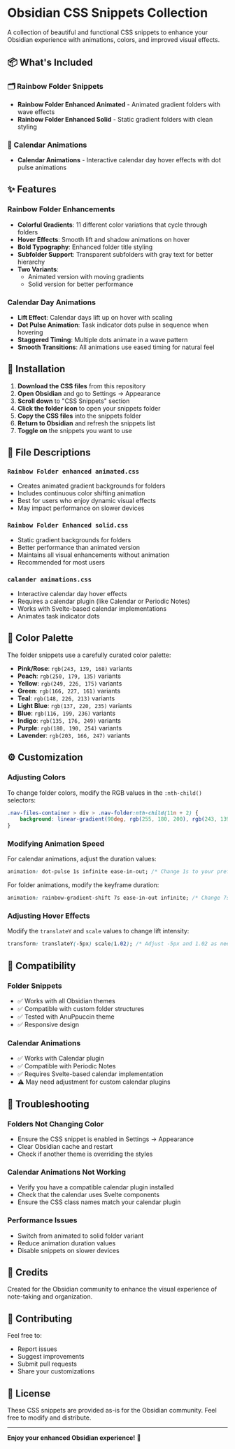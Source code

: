 # Obsidian CSS Snippets Collection

A collection of beautiful and functional CSS snippets to enhance your Obsidian experience with animations, colors, and improved visual effects.

## 📦 What's Included

### 🗂️ Rainbow Folder Snippets
- **Rainbow Folder Enhanced Animated** - Animated gradient folders with wave effects
- **Rainbow Folder Enhanced Solid** - Static gradient folders with clean styling

### 📅 Calendar Animations
- **Calendar Animations** - Interactive calendar day hover effects with dot pulse animations

## ✨ Features

### Rainbow Folder Enhancements
- **Colorful Gradients**: 11 different color variations that cycle through folders
- **Hover Effects**: Smooth lift and shadow animations on hover
- **Bold Typography**: Enhanced folder title styling
- **Subfolder Support**: Transparent subfolders with gray text for better hierarchy
- **Two Variants**: 
  - Animated version with moving gradients
  - Solid version for better performance

### Calendar Day Animations
- **Lift Effect**: Calendar days lift up on hover with scaling
- **Dot Pulse Animation**: Task indicator dots pulse in sequence when hovering
- **Staggered Timing**: Multiple dots animate in a wave pattern
- **Smooth Transitions**: All animations use eased timing for natural feel

## 🚀 Installation

1. **Download the CSS files** from this repository
2. **Open Obsidian** and go to Settings → Appearance
3. **Scroll down** to "CSS Snippets" section
4. **Click the folder icon** to open your snippets folder
5. **Copy the CSS files** into the snippets folder
6. **Return to Obsidian** and refresh the snippets list
7. **Toggle on** the snippets you want to use

## 📁 File Descriptions

### `Rainbow Folder enhanced animated.css`
- Creates animated gradient backgrounds for folders
- Includes continuous color shifting animation
- Best for users who enjoy dynamic visual effects
- May impact performance on slower devices

### `Rainbow Folder Enhanced solid.css`
- Static gradient backgrounds for folders
- Better performance than animated version
- Maintains all visual enhancements without animation
- Recommended for most users

### `calander animations.css`
- Interactive calendar day hover effects
- Requires a calendar plugin (like Calendar or Periodic Notes)
- Works with Svelte-based calendar implementations
- Animates task indicator dots

## 🎨 Color Palette

The folder snippets use a carefully curated color palette:
- **Pink/Rose**: `rgb(243, 139, 168)` variants
- **Peach**: `rgb(250, 179, 135)` variants  
- **Yellow**: `rgb(249, 226, 175)` variants
- **Green**: `rgb(166, 227, 161)` variants
- **Teal**: `rgb(148, 226, 213)` variants
- **Light Blue**: `rgb(137, 220, 235)` variants
- **Blue**: `rgb(116, 199, 236)` variants
- **Indigo**: `rgb(135, 176, 249)` variants
- **Purple**: `rgb(180, 190, 254)` variants
- **Lavender**: `rgb(203, 166, 247)` variants

## ⚙️ Customization

### Adjusting Colors
To change folder colors, modify the RGB values in the `:nth-child()` selectors:
```css
.nav-files-container > div > .nav-folder:nth-child(11n + 2) {
    background: linear-gradient(90deg, rgb(255, 180, 200), rgb(243, 139, 168), rgb(220, 100, 140));
}
```

### Modifying Animation Speed
For calendar animations, adjust the duration values:
```css
animation: dot-pulse 1s infinite ease-in-out; /* Change 1s to your preferred duration */
```

For folder animations, modify the keyframe duration:
```css
animation: rainbow-gradient-shift 7s ease-in-out infinite; /* Change 7s to your preferred duration */
```

### Adjusting Hover Effects
Modify the `translateY` and `scale` values to change lift intensity:
```css
transform: translateY(-5px) scale(1.02); /* Adjust -5px and 1.02 as needed */
```

## 🔧 Compatibility

### Folder Snippets
- ✅ Works with all Obsidian themes
- ✅ Compatible with custom folder structures
- ✅ Tested with AnuPpuccin theme
- ✅ Responsive design

### Calendar Animations
- ✅ Works with Calendar plugin
- ✅ Compatible with Periodic Notes
- ✅ Requires Svelte-based calendar implementation
- ⚠️ May need adjustment for custom calendar plugins

## 🐛 Troubleshooting

### Folders Not Changing Color
- Ensure the CSS snippet is enabled in Settings → Appearance
- Clear Obsidian cache and restart
- Check if another theme is overriding the styles

### Calendar Animations Not Working
- Verify you have a compatible calendar plugin installed
- Check that the calendar uses Svelte components
- Ensure the CSS class names match your calendar plugin

### Performance Issues
- Switch from animated to solid folder variant
- Reduce animation duration values
- Disable snippets on slower devices

## 📝 Credits

Created for the Obsidian community to enhance the visual experience of note-taking and organization.

## 🤝 Contributing

Feel free to:
- Report issues
- Suggest improvements
- Submit pull requests
- Share your customizations

## 📜 License

These CSS snippets are provided as-is for the Obsidian community. Feel free to modify and distribute.

---

**Enjoy your enhanced Obsidian experience!** 🎉
